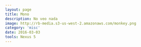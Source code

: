 ```yaml
---
layout: page
title: Mono
description: No veo nada
image: http://rb-media.s3-us-west-2.amazonaws.com/monkey.png
category: 'misc'
date: 2016-03-03
tools: Nexus 5
---
```



